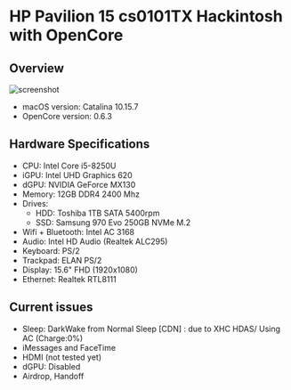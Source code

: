 # HP Pavilion 15 cs0101TX Hackintosh with OpenCore
## Overview
![screenshot](https://i.imgur.com/5txHbRU.png)
- macOS version: Catalina 10.15.7
- OpenCore version: 0.6.3
## Hardware Specifications
- CPU: Intel Core i5-8250U
- iGPU: Intel UHD Graphics 620
- dGPU: NVIDIA GeForce MX130
- Memory: 12GB DDR4 2400 Mhz
- Drives:
  * HDD: Toshiba 1TB SATA 5400rpm
  * SSD: Samsung 970 Evo 250GB NVMe M.2
- Wifi + Bluetooth: Intel AC 3168
- Audio: Intel HD Audio (Realtek ALC295)
- Keyboard: PS/2
- Trackpad: ELAN PS/2
- Display: 15.6" FHD (1920x1080)
- Ethernet: Realtek RTL8111
## Current issues
- Sleep: DarkWake from Normal Sleep [CDN] : due to XHC HDAS/ Using AC (Charge:0%)
- iMessages and FaceTime
- HDMI (not tested yet)
- dGPU: Disabled
- Airdrop, Handoff 
